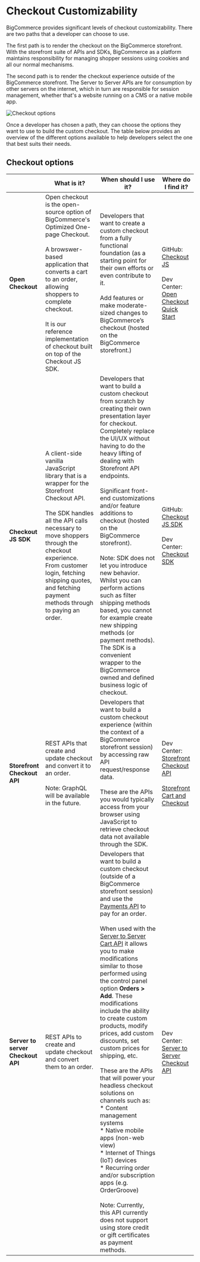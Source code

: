 # Checkout Customizability

BigCommerce provides significant levels of checkout customizability. There are two paths that a developer can choose to use. 

The first path is to render the checkout on the BigCommerce storefront.  With the storefront suite of APIs and SDKs, BigCommerce as a platform maintains responsibility for managing shopper sessions using cookies and all our normal mechanisms. 

The second path is to render the checkout experience outside of the BigCommerce storefront. The Server to Server APIs are for consumption by other servers on the internet, which in turn are responsible for session management, whether that's a website running on a CMS or a native mobile app.

![Checkout options]()

Once a developer has chosen a path, they can choose the options they want to use to build the custom checkout. The table below provides an overview of the different options available to help developers select the one that best suits their needs.

## Checkout options

| | What is it? | When should I use it? | Where do I find it? |
|-|-|-|-|
|**Open Checkout**| Open checkout is the open-source option of BigCommerce's Optimized One-page Checkout.<br/><br/> A browswer-based application that converts a cart to an order, allowing shoppers to complete checkout.<br/><br/> It is our reference implementation of checkout built on top of the Checkout JS SDK. | Developers that want to create a custom checkout from a fully functional foundation (as a starting point for their own efforts or even contribute to it.<br/> <br/>Add features or make moderate-sized changes to BigCommerce’s checkout (hosted on the BigCommerce storefront.) | GitHub: [Checkout JS](https://github.com/bigcommerce/checkout-js)<br/><br/> Dev Center: [Open Checkout Quick Start](https://developer.bigcommerce.com/stencil-docs/customizing-checkout/open-checkout-quick-start)
|**Checkout JS SDK**| A client-side vanilla JavaScript library that is a wrapper for the Storefront Checkout API.<br/><br/> The SDK handles all the API calls necessary to move shoppers through the checkout experience. From customer login, fetching shipping quotes, and fetching payment methods through to paying an order.| Developers that want to build a custom checkout from scratch by creating their own presentation layer for checkout. Completely replace the UI/UX without having to do the heavy lifting of dealing with Storefront API endpoints.<br/><br/> Significant front-end customizations and/or feature additions to checkout (hosted on the BigCommerce storefront).<br/><br/> Note: SDK does not let you introduce new behavior. Whilst you can perform actions such as filter shipping methods based, you cannot for example create new shipping methods (or payment methods). The SDK is a convenient wrapper to the BigCommerce owned and defined business logic of checkout.| GitHub: [Checkout JS SDK](https://github.com/bigcommerce/checkout-js)<br/><br/> Dev Center: [Checkout SDK](https://developer.bigcommerce.com/stencil-docs/customizing-checkout/checkout-sdk#storefront-cart-and-checkout)|
| **Storefront Checkout API** | REST APIs that create and update checkout and convert it to an order. <br/><br/> Note: GraphQL will be available in the future. | Developers that want to build a custom checkout experience (within the context of a BigCommerce storefront session) by accessing raw API request/response data.<br/><br/> These are the APIs you would typically access from your browser using JavaScript to retrieve checkout data not available through the SDK. | Dev Center: [Storefront Checkout API](https://developer.bigcommerce.com/api-reference/storefront/checkouts)<br/><br/> [Storefront Cart and Checkout](https://developer.bigcommerce.com/api-docs/storefront/overview)|
| **Server to server Checkout API** | REST APIs to create and update checkout and convert them to an order. | Developers that want to build a custom checkout (outside of a BigCommerce storefront session) and use the [Payments API](https://developer.bigcommerce.com/api-reference/store-management/payment-processing) to pay for an order.<br/><br/> When used with the [Server to Server Cart API](https://developer.bigcommerce.com/api-reference/store-management/carts) it allows you to make modifications similar to those performed using the control panel option **Orders > Add**. These modifications include the ability to create custom products, modify prices, add custom discounts, set custom prices for shipping, etc.<br/><br/> These are the APIs that will power your headless checkout solutions on channels such as: <br/>* Content management systems<br/> * Native mobile apps (non-web view)<br/> * Internet of Things (IoT) devices<br/> * Recurring order and/or subscription apps (e.g. OrderGroove)<br/><br/> Note: Currently, this API currently does not support using store credit or gift certificates as payment methods. | Dev Center: [Server to Server Checkout API](https://developer.bigcommerce.com/api-reference/store-management/checkouts) |


